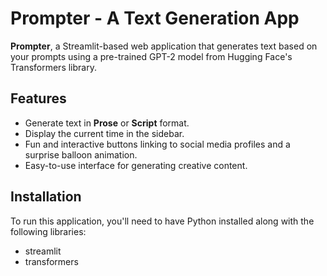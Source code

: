 # Prompter - A Text Generation App

**Prompter**, a Streamlit-based web application that generates text based on your prompts using a pre-trained GPT-2 model from Hugging Face's Transformers library.

## Features

- Generate text in **Prose** or **Script** format.
- Display the current time in the sidebar.
- Fun and interactive buttons linking to social media profiles and a surprise balloon animation.
- Easy-to-use interface for generating creative content.

## Installation

To run this application, you'll need to have Python installed along with the following libraries:

- streamlit
- transformers
